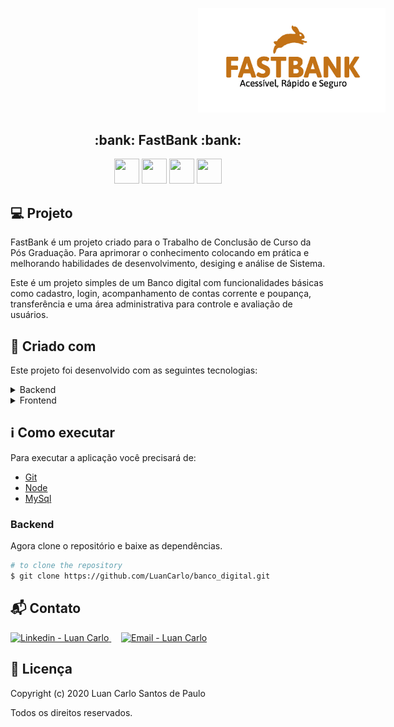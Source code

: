 <p align="center"> 
  <img src="app/public/images/logo.jpg" width="300px" style="margin-left:300px;"/>
</p>

<h2 align="center">
 :bank:  FastBank  :bank:
</h2>


<p align="center"> 
  <img src="https://devicons.github.io/devicon/devicon.git/icons/html5/html5-original-wordmark.svg" width="40" height=" 40"/> 
  <img src="https://devicons.github.io/devicon/devicon.git/icons/javascript/javascript-original.svg" width="40" height=" 40"/> 
  <img src="https://devicons.github.io/devicon/devicon.git/icons/mysql/mysql-original-wordmark.svg" width="40" height="40"/>
  <img src="https://devicons.github.io/devicon/devicon.git/icons/nodejs/nodejs-original-wordmark.svg"  width="40" height="40"/> 
</p>

## :computer: Projeto 

FastBank é um projeto criado para o Trabalho de Conclusão de Curso da Pós Graduação. Para aprimorar o conhecimento colocando em prática e melhorando habilidades de desenvolvimento, desiging e análise de Sistema. 

Este é um projeto simples de um Banco digital com funcionalidades básicas como cadastro, login, acompanhamento de contas corrente e poupança, transferência e uma área administrativa para controle e avaliação de usuários.


## :rocket: Criado com

Este projeto foi desenvolvido com as seguintes tecnologias:

<details>
  <summary>Backend</summary>

-   [Node.js](https://nodejs.org/)
-   [Express](https://expressjs.com/)
-   [Javascript](https://www.w3schools.com/js/)
-   [VS Code](https://code.visualstudio.com/)

</details>

<details>
  <summary>Frontend</summary>

-   [Bootstrap](https://getbootstrap.com/)
-   [Javascript](https://www.w3schools.com/js/)
-   [CSS](https://www.w3schools.com/css/)
-   [JQuery](https://jquery.com/)
-   [VS Code](https://code.visualstudio.com/)

</details>

## :information_source: Como executar

Para executar a aplicação você precisará de:
* [Git](https://git-scm.com)
* [Node](https://nodejs.org/)
* [MySql](https://www.mysql.com/) 


### Backend
Agora clone o repositório e baixe as dependências.
```bash
# to clone the repository
$ git clone https://github.com/LuanCarlo/banco_digital.git

```
## :mailbox_with_mail: Contato

<a href="https://www.linkedin.com/in/luan-carlo-santos-de-paulo-ba467ba4/" target="_blank" >
  <img alt="Linkedin - Luan Carlo" src="https://img.shields.io/badge/Linkedin--%23F8952D?style=social&logo=linkedin">
</a>&nbsp;&nbsp;&nbsp;
<a href="mailto:luancarlo.paulo@gmail.com" target="_blank" >
  <img alt="Email - Luan Carlo" src="https://img.shields.io/badge/Email--%23F8952D?style=social&logo=gmail">
</a> 

## :page_facing_up: Licença

Copyright (c) 2020 Luan Carlo Santos de Paulo

Todos os direitos reservados.
